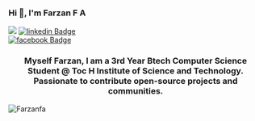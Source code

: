 ### Hi 👋, I'm Farzan F A

![](https://visitor-badge.laobi.icu/badge?page_id=farzanfa.visitor-badge)
[![linkedin Badge](https://img.shields.io/badge/@farzanfa-blue?style=flat-square&labelColor=1ca0f1&logo=linkedin&logoColor=white&link=https://www.linkedin.com/in/farzanfa/)](https://www.linkedin.com/in/farzanfa/)	
[![facebook Badge](https://img.shields.io/badge/@iamfrzu-blue?style=flat-square&labelColor=00000&logo=facebook&logoColor=white&link=https://www.facebook.com/iamfrzu/)](https://www.facebook.com/iamfrzu/)	

<h3 align="center">Myself Farzan, I am a 3rd Year Btech Computer Science Student @ Toc H Institute of Science and Technology. Passionate to contribute open-source projects and communities.</h3>

<img align="center" src="https://github-readme-stats.vercel.app/api?username=Farzanfa&count_private=true&theme=dark&show_icons=true" alt="Farzanfa" align='Center' />